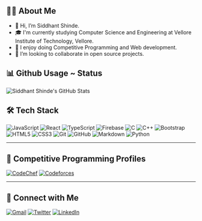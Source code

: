 ## 👨‍💻 About Me

- 👋 Hi, I’m Siddhant Shinde.
- 🎓 I'm currently studying Computer Science and Engineering at Vellore Institute of Technology, Vellore.
- 👀 I enjoy doing Competitive Programming and Web development.
- 🌱 I’m looking to collaborate in open source projects.



## 📊 Github Usage ~ Status

![Siddhant Shinde's GitHub Stats](https://github-readme-stats.vercel.app/api?username=Siddhant0045&show_icons=true&theme=github_dark&count_private=true)


## 🛠️ Tech Stack

![JavaScript](https://img.shields.io/badge/-JavaScript-black?style=flat-square&logo=javascript)
![React](https://img.shields.io/badge/-React-black?style=flat-square&logo=react)
![TypeScript](https://img.shields.io/badge/-TypeScript-black?style=flat-square&logo=typescript)
![Firebase](https://img.shields.io/badge/-Firebase-black?style=flat-square&logo=firebase)
![C](https://img.shields.io/badge/-C-black?style=flat-square&logo=c)
![C++](https://img.shields.io/badge/-C++-black?style=flat-square&logo=cplusplus)
![Bootstrap](https://img.shields.io/badge/-Bootstrap-black?style=flat-square&logo=bootstrap)
![HTML5](https://img.shields.io/badge/-HTML5-black?style=flat-square&logo=html5)
![CSS3](https://img.shields.io/badge/-CSS3-black?style=flat-square&logo=css3)
![Git](https://img.shields.io/badge/-Git-black?style=flat-square&logo=git)
![GitHub](https://img.shields.io/badge/-GitHub-black?style=flat-square&logo=github)
![Markdown](https://img.shields.io/badge/-Markdown-black?style=flat-square&logo=markdown)
![Python](https://img.shields.io/badge/-Python-black?style=flat-square&logo=python)

---

## 🧠 Competitive Programming Profiles

[![CodeChef](https://img.shields.io/badge/-CODECHEF-0098B6?style=for-the-badge&logo=codechef&logoColor=white)](https://www.codechef.com/users/your_username)
[![Codeforces](https://img.shields.io/badge/-CODEFORCES-1F8ACB?style=for-the-badge&logo=codeforces&logoColor=white)](https://codeforces.com/profile/your_username)

---

## 🤝 Connect with Me

[![Gmail](https://img.shields.io/badge/-MAIL-D14836?style=for-the-badge&logo=gmail&logoColor=white)](mailto:yourmail@gmail.com)
[![Twitter](https://img.shields.io/badge/-TWITTER-1DA1F2?style=for-the-badge&logo=twitter&logoColor=white)](https://twitter.com/your_handle)
[![LinkedIn](https://img.shields.io/badge/-LINKEDIN-0077B5?style=for-the-badge&logo=linkedin&logoColor=white)](https://www.linkedin.com/in/yourprofile)
